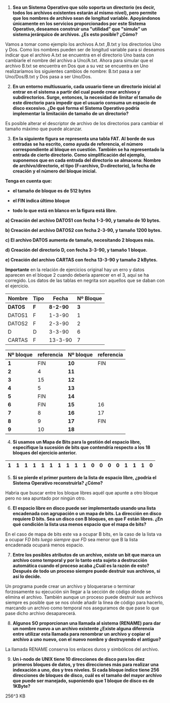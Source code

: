 1. **Sea un Sistema Operativo que sólo soporta un directorio (es decir, todos los archivos existentes estarán al mismo nivel), pero permite que los nombres de archivo sean de longitud variable. Apoyándonos únicamente en los servicios proporcionados por este Sistema Operativo, deseamos construir una "utilidad" que "simule" un sistema jerárquico de archivos. ¿Es esto posible? ¿Cómo?**

Vamos a tomar como ejemplo los archivos A.txt ,B.txt y los directorios Uno y Dos. Como los nombres pueden ser de longitud variable para si deseamos indicar que el archivo A.txt se encuentra en el directorio Uno basta con cambiarle el nombre del archivo a Uno/A.txt. Ahora para simular que el archivo B.txt se encuentra en Dos que a su vez se encuentra en Uno realizaríamos los siguientes cambios de nombre: B.txt pasa a ser Uno/Dos/B.txt y Dos pasa a ser Uno/Dos.

2. **En un entorno multiusuario, cada usuario tiene un directorio inicial al entrar en el sistema a partir del cual puede crear archivos y subdirectorios. Surge, entonces, la necesidad de limitar el tamaño de este directorio para impedir que el usuario consuma un espacio de disco excesivo. ¿De qué forma el Sistema Operativo podría implementar la limitación de tamaño de un directorio?**

Es posible alterar el descriptor de archivo de los directorios para cambiar el tamaño máximo que puede alcanzar.

3. **En la siguiente figura se representa una tabla FAT. Al borde de sus entradas se ha escrito, como ayuda de referencia, el número correspondiente al bloque en cuestión. También se ha representado la entrada de cierto directorio. Como simplificación del ejemplo, suponemos que en cada entrada del directorio se almacena: Nombre de archivo/directorio, el tipo (F=archivo, D=directorio), la fecha de creación y el número del bloque inicial.**

**Tenga en cuenta que:**

- **el tamaño de bloque es de 512 bytes**

- **el FIN indica último bloque**

- **todo lo que está en blanco en la figura está libre.**

**a) Creación del archivo DATOS1 con fecha 1-3-90, y tamaño de 10 bytes.**

**b) Creación del archivo DATOS2 con fecha 2-3-90, y tamaño 1200 bytes.**

**c) El archivo DATOS aumenta de tamaño, necesitando 2 bloques más.**

**d) Creación del directorio D, con fecha 3-3-90, y tamaño 1 bloque.**

**e) Creación del archivo CARTAS con fecha 13-3-90 y tamaño 2 kBytes.**

**Importante** en la relación de ejercicios original hay un erro y datos aparecen en el bloque 2 cuando debería aparecer en el 3, aquí se ha corregido. Los datos de las tablas en negrita son aquellos que se daban con el ejercicio.

|Nombre|Tipo|Fecha|Nº Bloque|
|-|-|-|-|
| **DATOS** | **F** | **8-2-90** | **3** |
| DATOS1 | F | 1-3-90 |1|
| DATOS2 | F | 2-3-90 |2|
| D | D | 3-3-90 |6|
| CARTAS | F | 13-3-90 |7|

|Nº bloque|referencia|Nº bloque|referencia|
|-|-|-|-|
| **1** | FIN | **10**| FIN |
| **2** | 4 | **11**| |
| **3** |15 | **12**| |
| **4** | 5 | **13**| |
| **5** | FIN | **14**| |
| **6** | FIN | **15**|16 |
| **7** | 8 | **16**|17 |
| **8** | 9 | **17**|FIN |
| **9** |10 | **18**| |

4. **Si usamos un Mapa de Bits para la gestión del espacio libre, especifique la sucesión de bits que contendría respecto a los 18 bloques del ejercicio anterior.**

|1|1|1|1|1|1|1|1|1|1|0|0|0|0|1|1|1|0|
|-|-|-|-|-|-|-|-|-|-|-|-|-|-|-|-|-|-|

5. **Si se pierde el primer puntero de la lista de espacio libre, ¿podría el Sistema Operativo reconstruirla? ¿Cómo?**

Habria que buscar entre los bloque libres aquél que apunte a otro bloque pero no sea apuntado por ningún otro.

6. **El espacio libre en disco puede ser implementado usando una lista encadenada con agrupación o un mapa de bits. La dirección en disco requiere D bits. Sea un disco con B bloques, en que F están libres. ¿En qué condición la lista usa menos espacio que el mapa de bits?**

En el caso de mapa de bits este va a ocupar B bits, en la caso de la lista va a ocupar F*D bits luego siempre que F*D sea menor que B la lista encadenada ocupará menos espacio.

7. **Entre los posibles atributos de un archivo, existe un bit que marca un archivo como temporal y por lo tanto esta sujeto a destrucción automática cuando el proceso acaba ¿Cuál es la razón de esto? Después de todo un proceso siempre puede destruir sus archivos, si así lo decide.**

Un programa puede crear un archivo y bloquerarse o terminar forzosamente su ejecución sin llegar a la sección de código dónde se elimina el archivo. También aunque un proceso puede destruir sus archivos siempre es posible que se nos olvide añadir la línea de código para hacerlo, marcando un archivo como temporal nos aseguramos de que pase lo que pase dicho archivo desaparecerá.

8. **Algunos SO proporcionan una llamada al sistema (RENAME) para dar un nombre nuevo a un archivo existente ¿Existe alguna diferencia entre utilizar esta llamada para renombrar un archivo y copiar el archivo a uno nuevo, con el nuevo nombre y destruyendo el antiguo?**

La llamada RENAME conserva los enlaces duros y simbólicos del archivo.

9. **Un i-nodo de UNIX tiene 10 direcciones de disco para los diez primeros bloques de datos, y tres direcciones más para realizar una indexación a uno, dos y tres niveles. Si cada bloque índice tiene 256 direcciones de bloques de disco, cuál es el tamaño del mayor archivo que puede ser manejado, suponiendo que 1 bloque de disco es de 1KByte?**

256^3 KB
